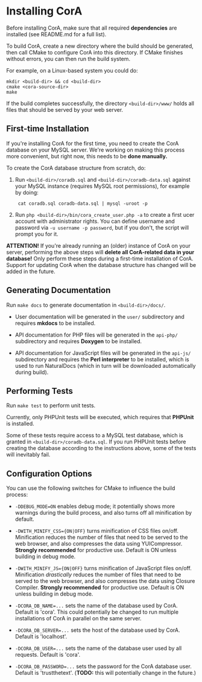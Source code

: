 # Installing CorA #

Before installing CorA, make sure that all required **dependencies** are
installed (see README.md for a full list).

To build CorA, create a new directory where the build should be generated, then
call CMake to configure CorA into this directory.  If CMake finishes without
errors, you can then run the build system.

For example, on a Linux-based system you could do:

    mkdir <build-dir> && cd <build-dir>
    cmake <cora-source-dir>
    make

If the build completes successfully, the directory `<build-dir>/www/` holds all
files that should be served by your web server.

## First-time Installation ##

If you're installing CorA for the first time, you need to create the CorA
database on your MySQL server.  We're working on making this process more
convenient, but right now, this needs to be **done manually.**

To create the CorA database structure from scratch, do:

1. Run `<build-dir>/coradb.sql` and `<build-dir>/coradb-data.sql` against your
   MySQL instance (requires MySQL root permissions), for example by doing:

        cat coradb.sql coradb-data.sql | mysql -uroot -p

2. Run `php <build-dir>/bin/cora_create_user.php -a` to create a first ucer
   account with administrator rights.  You can define username and password via
   `-u username -p password`, but if you don't, the script will prompt you for
   it.

**ATTENTION!** If you're already running an (older) instance of CorA on your
  server, performing the above steps will **delete all CorA-related data in your
  database!** Only perform these steps during a first-time installation of CorA.
  Support for updating CorA when the database structure has changed will be
  added in the future.

## Generating Documentation ##

Run `make docs` to generate documentation in `<build-dir>/docs/`.

* User documentation will be generated in the `user/` subdirectory and requires
  **mkdocs** to be installed.

* API documentation for PHP files will be generated in the `api-php/`
  subdirectory and requires **Doxygen** to be installed.

* API documentation for JavaScript files will be generated in the `api-js/`
  subdirectory and requires the **Perl interpreter** to be installed, which is
  used to run NaturalDocs (which in turn will be downloaded automatically during
  build).

## Performing Tests ##

Run `make test` to perform unit tests.

Currently, only PHPUnit tests will be executed, which requires that **PHPUnit**
is installed.

Some of these tests require access to a MySQL test database, which is granted in
`<build-dir>/coradb-data.sql`.  If you run PHPUnit tests before creating the
database according to the instructions above, some of the tests will inevitably
fail.

## Configuration Options ##

You can use the following switches for CMake to influence the build process:

* `-DDEBUG_MODE=ON` enables debug mode; it potentially shows more warnings
  during the build process, and also turns off all minification by default.

* `-DWITH_MINIFY_CSS={ON|OFF}` turns minification of CSS files on/off.
  Minification reduces the number of files that need to be served to the web
  browser, and also compresses the data using YUICompressor.  **Strongly
  recommended** for productive use.  Default is ON unless building in debug
  mode.

* `-DWITH_MINIFY_JS={ON|OFF}` turns minification of JavaScript files on/off.
  Minification *drastically* reduces the number of files that need to be served
  to the web browser, and also compresses the data using Closure Compiler.
  **Strongly recommended** for productive use.  Default is ON unless building in
  debug mode.

* `-DCORA_DB_NAME=...` sets the name of the database used by CorA.  Default is
  'cora'.  This could potentially be changed to run multiple installations of
  CorA in parallel on the same server.

* `-DCORA_DB_SERVER=...` sets the host of the database used by CorA.  Default is
  'localhost'.

* `-DCORA_DB_USER=...` sets the name of the database user used by all requests.
  Default is 'cora'.

* `-DCORA_DB_PASSWORD=...` sets the password for the CorA database user.
  Default is 'trustthetext'.  (**TODO:** this will potentially change in the
  future.)
